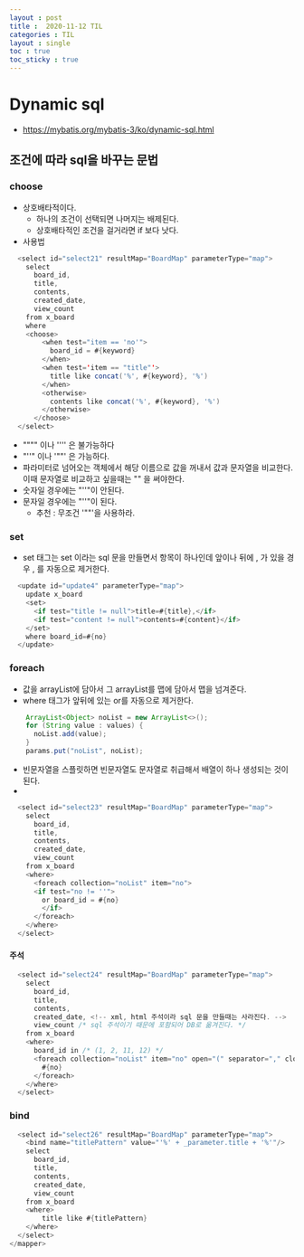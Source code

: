 ```yaml
---
layout : post
title :  2020-11-12 TIL
categories : TIL
layout : single
toc : true 
toc_sticky : true
---
```


# Dynamic sql
- https://mybatis.org/mybatis-3/ko/dynamic-sql.html

## 조건에 따라 sql을 바꾸는 문법

### choose
- 상호배타적이다.
    - 하나의 조건이 선택되면 나머지는 배제된다.
    - 상호배타적인 조건을 걸거라면 if 보다 낫다.
- 사용법

```java
  <select id="select21" resultMap="BoardMap" parameterType="map">
    select 
      board_id,
      title, 
      contents, 
      created_date,
      view_count 
    from x_board
    where
    <choose>
	    <when test="item == 'no'">
	      board_id = #{keyword}
	    </when>
	    <when test='item == "title"'>
	      title like concat('%', #{keyword}, '%')
	    </when>
	    <otherwise>
	      contents like concat('%', #{keyword}, '%')
	    </otherwise>
	  </choose>
  </select> 
```

- """" 이나 '''' 은 불가능하다
- "''" 이나 '""' 은 가능하다.
- 파라미터로 넘어오는 객체에서 해당 이름으로 값을 꺼내서 값과 문자열을 비교한다. 이때 문자열로 비교하고 싶을때는 "" 을 써야한다.
- 숫자일 경우에는 "''"이 안된다.
- 문자일 경우에는 "''"이 된다.
    - 추천 : 무조건 '""'을 사용하라.

### set
- set 태그는 set 이라는 sql 문을 만들면서 항목이 하나인데 앞이나 뒤에 , 가 있을 경우 , 를 자동으로 제거한다.

```java
  <update id="update4" parameterType="map">
    update x_board 
    <set>
      <if test="title != null">title=#{title},</if>   
      <if test="content != null">contents=#{content}</if>  
    </set> 
    where board_id=#{no}
  </update>
```

### foreach
- 값을 arrayList에 담아서 그 arrayList를 맵에 담아서 맵을 넘겨준다.
- where 태그가 앞뒤에 있는 or를 자동으로 제거한다.

```java
    ArrayList<Object> noList = new ArrayList<>();
    for (String value : values) {
      noList.add(value);
    }
    params.put("noList", noList);
```

- 빈문자열을 스플릿하면 빈문자열도 문자열로 취급해서 배열이 하나 생성되는 것이 된다.
- 

```java
  <select id="select23" resultMap="BoardMap" parameterType="map">
    select 
      board_id,
      title, 
      contents, 
      created_date,
      view_count 
    from x_board
    <where>
      <foreach collection="noList" item="no">
      <if test="no != ''">
        or board_id = #{no}
        </if>
      </foreach>
    </where>
  </select>
```

#### 주석

```java
  <select id="select24" resultMap="BoardMap" parameterType="map">
    select 
      board_id,
      title, 
      contents, 
      created_date, <!-- xml, html 주석이라 sql 문을 만들때는 사라진다. -->
      view_count /* sql 주석이기 때문에 포함되어 DB로 옮겨진다. */
    from x_board
    <where>
      board_id in /* (1, 2, 11, 12) */
      <foreach collection="noList" item="no" open="(" separator="," close=")">
        #{no}
      </foreach>
    </where>
  </select>
```

### bind

```java
  <select id="select26" resultMap="BoardMap" parameterType="map">
    <bind name="titlePattern" value="'%' + _parameter.title + '%'"/>
    select 
      board_id,
      title, 
      contents, 
      created_date,
      view_count
    from x_board
    <where>
        title like #{titlePattern}
    </where>
  </select>
</mapper>
```